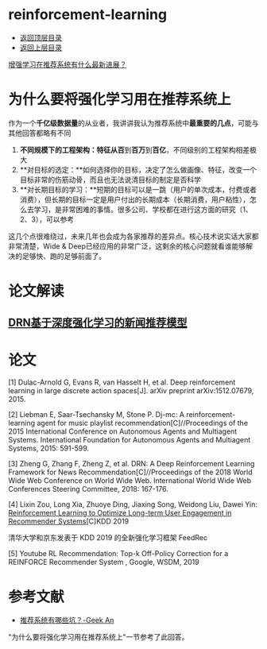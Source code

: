 # reinforcement-learning

* [返回顶层目录](../../../../SUMMARY.md)
* [返回上层目录](../advanced-knowledge.md)



[增强学习在推荐系统有什么最新进展？](https://www.zhihu.com/question/57388498/answer/570874226)

# 为什么要将强化学习用在推荐系统上

作为一个**千亿级数据量**的从业者，我讲讲我认为推荐系统中**最重要的几点**，可能与其他回答都略有不同

1. **不同规模下的工程架构：**特征从**百**到**百万**到**百亿**，不同级别的工程架构相差极大
2. **对目标的选定：**如何选择你的目标，决定了怎么做画像、特征，改变一个目标非常的伤筋动骨，而且也无法说清目标的制定是否科学
3. **对长期目标的学习：**短期的目标可以是一跳（用户的单次成本，付费或者消费），但长期的目标一定是用户付出的长期成本（长期消费，用户粘性），怎么去学习，是非常困难的事情。很多公司、学校都在进行这方面的研究（1、2、3），可以参考

这几个点很难绕过，未来几年也会成为各家推荐的差异点。核心技术说实话大家都非常清楚，Wide & Deep已经应用的非常广泛，这剩余的核心问题就看谁能够解决的足够快、跑的足够前面了。



# 论文解读

## [DRN基于深度强化学习的新闻推荐模型](paper/DRN-A-Deep-Reinforcement-Learning-Framework-for-News-Recommendation.md)

# 论文

[1] Dulac-Arnold G, Evans R, van Hasselt H, et al. Deep reinforcement learning in large discrete action spaces[J]. arXiv preprint arXiv:1512.07679, 2015.

[2] Liebman E, Saar-Tsechansky M, Stone P. Dj-mc: A reinforcement-learning agent for music playlist recommendation[C]//Proceedings of the 2015 International Conference on Autonomous Agents and Multiagent Systems. International Foundation for Autonomous Agents and Multiagent Systems, 2015: 591-599.

[3] Zheng G, Zhang F, Zheng Z, et al. DRN: A Deep Reinforcement Learning Framework for News Recommendation[C]//Proceedings of the 2018 World Wide Web Conference on World Wide Web. International World Wide Web Conferences Steering Committee, 2018: 167-176.

[4] Lixin Zou, Long Xia, Zhuoye Ding, Jiaxing Song, Weidong Liu, Dawei Yin: [Reinforcement Learning to Optimize Long-term User Engagement in Recommender Systems](http://export.arxiv.org/abs/1902.05570)[C]KDD 2019

清华大学和京东发表于 KDD 2019 的全新强化学习框架 FeedRec

[5] Youtube RL Recommendation: Top-k Off-Policy Correction for a REINFORCE Recommender System , Google, WSDM, 2019

# 参考文献

* [推荐系统有哪些坑？-Geek An](https://www.zhihu.com/question/28247353/answer/399162539)

"为什么要将强化学习用在推荐系统上"一节参考了此回答。

















